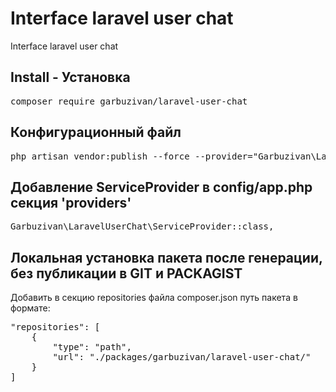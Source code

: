 # Interface laravel user chat

Interface laravel user chat

## Install - Установка

<pre>composer require garbuzivan/laravel-user-chat</pre>

## Конфигурационный файл

<pre>php artisan vendor:publish --force --provider="Garbuzivan\LaravelUserChat\ServiceProvider" --tag="config"</pre>

## Добавление ServiceProvider в config/app.php секция 'providers'

<pre>Garbuzivan\LaravelUserChat\ServiceProvider::class,</pre>

## Локальная установка пакета после генерации, без публикации в GIT и PACKAGIST

Добавить в секцию repositories файла composer.json путь пакета в формате:

<pre>
"repositories": [
    {
        "type": "path",
        "url": "./packages/garbuzivan/laravel-user-chat/"
    }
]
</pre>
